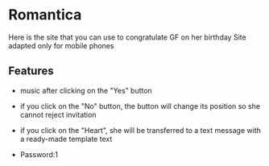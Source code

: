 # Romantica
Here is the site that you can use to congratulate GF on her birthday
Site adapted only for mobile phones
## Features
- music after clicking on the "Yes" button
- if you click on the "No" button, the button will change its position so she cannot reject invitation
- if you click on the "Heart", she will be transferred to a text message with a ready-made template text

- Password:1
